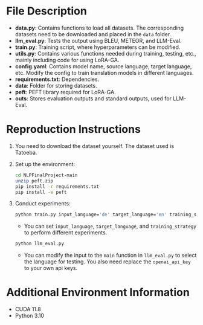 # File Description

- **data.py**: Contains functions to load all datasets. The corresponding datasets need to be downloaded and placed in the `data` folder.
- **llm_eval.py**: Tests the output using BLEU, METEOR, and LLM-Eval.
- **train.py**: Training script, where hyperparameters can be modified.
- **utils.py**: Contains various functions needed during training, testing, etc., mainly including code for using LoRA-GA.
- **config.yaml**: Contains model name, source language, target language, etc. Modify the config to train translation models in different languages.
- **requirements.txt**: Dependencies.
- **data**: Folder for storing datasets.
- **peft**: PEFT library required for LoRA-GA.
- **outs**: Stores evaluation outputs and standard outputs, used for LLM-Eval.

# Reproduction Instructions

1. You need to download the dataset yourself. The dataset used is Tatoeba.
2. Set up the environment:
    ```bash
    cd NLPFinalProject-main
    unzip peft.zip
    pip install -r requirements.txt
    pip install -e peft
    ```
3. Conduct experiments:
    ```bash
    python train.py input_language='de' target_language='en' training_strategy='loraga'
    ```
    - You can set `input_language`, `target_language`, and `training_strategy` to perform different experiments.

    ```bash
    python llm_eval.py
    ```
    - You can modify the input to the `main` function in `llm_eval.py` to select the language for testing. You also need replace the `openai_api_key` to your own api keys.

# Additional Environment Information

- CUDA 11.8
- Python 3.10
